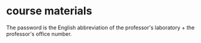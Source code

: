 # course materials  
The password is the English abbreviation of the professor's laboratory + the professor's office number.
